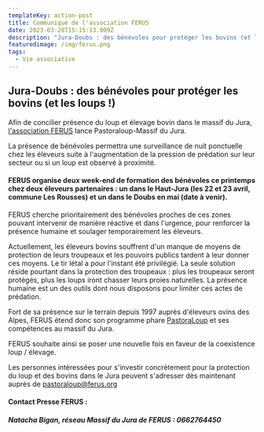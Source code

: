 ```yaml
---
templateKey: action-post
title: Communiqué de l'association FERUS
date: 2023-03-28T15:15:13.009Z
description: "Jura-Doubs : des bénévoles pour protéger les bovins (et les loups!)"
featuredimage: /img/ferus.png
tags:
  - Vie associative
---
```

## Jura-Doubs : des bénévoles pour protéger les bovins (et les loups !) 

Afin de concilier présence du loup et élevage bovin dans le massif du Jura, [l'association FERUS](https://www.ferus.fr/a-propos-de-ferus/association) lance Pastoraloup-Massif du Jura.

La présence de bénévoles permettra une surveillance de nuit ponctuelle chez les éleveurs suite à l'augmentation de la pression de prédation sur leur secteur ou si un loup est observé à proximité.

#### FERUS organise deux week-end de formation des bénévoles ce printemps chez deux éleveurs partenaires : un dans le Haut-Jura (les 22 et 23 avril, commune Les Rousses) et un dans le Doubs en mai (date à venir). 

FERUS cherche prioritairement des bénévoles proches de ces zones pouvant intervenir de manière réactive et dans l'urgence, pour renforcer la présence humaine et soulager temporairement les éleveurs.

Actuellement, les éleveurs bovins souffrent d'un manque de moyens de protection de leurs troupeaux et les pouvoirs publics tardent à leur donner ces moyens. Le tir létal a pour l'instant été privilégié. La seule solution réside pourtant dans la protection des troupeaux : plus les troupeaux seront protégés, plus les loups iront chasser leurs proies naturelles. La présence humaine est un des outils dont nous disposons pour limiter ces actes de prédation.

Fort de sa présence sur le terrain depuis 1997 auprès d'éleveurs ovins des Alpes, FERUS étend donc son programme phare [PastoraLoup](https://www.ferus.fr/index.php?page=acymailing_front&ctrl=fronturl&task=click&urlid=154&userid=19435&mailid=88&noheader=1) et ses compétences au massif du Jura.

FERUS souhaite ainsi se poser une nouvelle fois en faveur de la coexistence loup / élevage.

Les personnes intéressées pour s'investir concrètement pour la protection du loup et des bovins dans le Jura peuvent s'adresser dès maintenant auprès de pastoraloup@ferus.org

#### **Contact Presse FERUS :**

##### Natacha Bigan, réseau Massif du Jura de FERUS : 0662764450